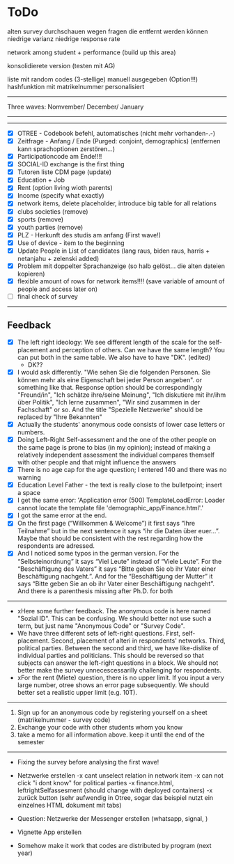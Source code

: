 # ToDo

alten survey durchschauen wegen fragen die entfernt werden können 
    niedrige varianz
    niedrige response rate 

network among student + performance (build up this area)

konsolidierete version (testen mit AG)

liste mit random codes (3-stellige) manuell ausgegeben (Option!!!)
    hashfunktion mit matrikelnummer 
    personalisiert 

***

Three waves: Nomvember/ December/ January 

***

***
- [x] OTREE - Codebook befehl, automatisches (nicht mehr vorhanden-.-)
- [x] Zeitfrage - Anfang / Ende (Purged: conjoint, demographics) (entfernen kann sprachoptionen zerstören...)
- [x] Participationcode am Ende!!!!
- [x] SOCIAL-ID exchange is the first thing 
- [x] Tutoren liste CDM page (update)
- [x] Education + Job 
- [x] Rent (option living wioth parents)
- [x] Income (specify what exactly)
- [x] network items, delete placeholder, introduce big table for all relations 
- [x] clubs societies (remove)
- [x] sports (remove)
- [x] youth parties (remove)
- [x] PLZ - Herkunft des studis am anfang (First wave!)
- [x] Use of device - item to the beginning 
- [x] Update People in List of candidates (lang raus, biden raus, harris + netanjahu + zelenski added)
- [x] Problem mit doppelter Sprachanzeige (so halb gelöst... die alten dateien kopieren)
- [x] flexible amount of rows for network items!!!! (save variable of amount of people and access later on)
- [ ] final check of survey

***

## Feedback 

- [x] The left right ideology: We see different length of the scale for the self-placement and perception of others. Can we have the same length? You can put both in the same table. We also have to have "DK". (edited) 
    - DK??
- [x] I would ask differently. "Wie sehen Sie die folgenden Personen. Sie können mehr als eine Eigenschaft bei jeder Person angeben". or something like that. Response option should be correspondingly "Freund/in", "Ich schätze ihre/seine Meinung", "Ich diskutiere mit ihr/ihm über Politik", "Ich lerne zusammen", "Wir sind zusammen in der Fachschaft" or so. And the title "Spezielle Netzwerke" should be replaced by "Ihre Bekannten"
- [x] Actually the students' anonymous code consists of lower case letters or numbers.
- [x] Doing Left-Right Self-assessment and the one of the other people on the same page is prone to bias (in my opinion); instead of making a relatively independent assessment the individual compares themself with other people and that might influence the answers
- [x] There is no age cap for the age question; I entered 140 and there was no warning
- [x] Education Level Father - the text is really close to the bulletpoint; insert a space
- [x] I get the same error: 'Application error (500) TemplateLoadError: Loader cannot locate the template file 'demographic_app/Finance.html'.'
- [x] I got the same error at the end.
- [x] On the first page (“Willkommen & Welcome”) it first says “Ihre Teilnahme” but in the next sentence it says “ihr die Daten über euer…”. Maybe that should be consistent with the rest regarding how the respondents are adressed.
- [x] And I noticed some typos in the german version. For the “Selbsteinordnung” it says “Viel Leute” instead of “Viele Leute”. For the “Beschäftigung des Vaters” it says “Bitte geben Sie ob ihr Vater einer Beschäftigung nachgeht.”. And for the “Beschäftigung der Mutter” it says “Bitte geben Sie an ob ihr Vater einer Beschäftigung nachgeht”. And there is a parenthesis missing after Ph.D. for both

***

- xHere some further feedback. The anonymous code is here named "Sozial ID". This can be confusing. We should better not use such a term, but just name "Anonymous Code" or "Survey Code".
- We have three different sets of left-right questions. First, self-placement. Second, placement of alteri in respondents' networks. Third, political parties. Between the second and third, we have like-dislike of individual parties and politicians. This should be reversed so that subjects can answer the left-right questions in a block. We should not better make the survey unnecescessarilly challenging for respondents.
- xFor the rent (Miete) question, there is no upper limit. If you input a very large number, otree shows an error page subsequently. We should better set a realistic upper limit (e.g. 10T).

***

1. Sign up for an anonymous code by registering yourself on a sheet (matrikelnummer - survey code)
2. Exchange your code with other students whom you know 
3. take a memo for all information above. keep it until the end of the semester 

***
- Fixing the survey before analysing the first wave!
- Netzwerke erstellen 
	-x cant unselect relation in network item
	-x can not click "i dont know" for political parties 
	-x finance.html, leftrightSelfassesment (should change with deployed containers)
	-x zurück button (sehr aufwendig in Otree, sogar das beispiel nutzt ein einzelnes HTML dokument mit tabs)

- Question: Netzwerke der Messenger erstellen (whatsapp, signal, )
- Vignette App erstellen 

- Somehow make it work that codes are distributed by program (next year)
